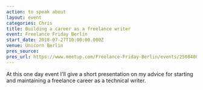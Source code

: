 ```yaml
---
action: to speak about
layout: event
categories: Chris
title: Building a career as a freelance writer
event: Freelance Friday Berlin
start_date: 2018-07-27T10:00:00.000Z
venue: Unicorn Berlin
pres_source:
pres_url: https://www.meetup.com/Freelance-Friday-Berlin/events/250840825/
---
```


At this one day event I'll give a short presentation on my advice for starting and maintaining a freelance career as a technical writer.
